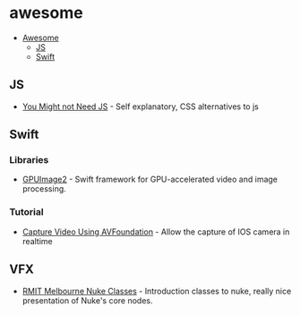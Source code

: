 # awesome

- [Awesome](#awesome)
    - [JS](#js)
    - [Swift](#swift)



## JS
* [You Might not Need JS](http://youmightnotneedjs.com) - Self explanatory, CSS alternatives to js


## Swift

### Libraries
* [GPUImage2](https://github.com/BradLarson/GPUImage2) - Swift framework for GPU-accelerated video and image processing.

### Tutorial
* [Capture Video Using AVFoundation](https://www.invasivecode.com/weblog/AVFoundation-Swift-capture-video/?doing_wp_cron=1477610759.7413361072540283203125) - Allow the capture of IOS camera in realtime

## VFX

* [RMIT Melbourne Nuke Classes](http://opticalenquiry.com/nuke/index.php?title=Main_Page) - Introduction classes to nuke, really nice presentation of Nuke's core nodes.
